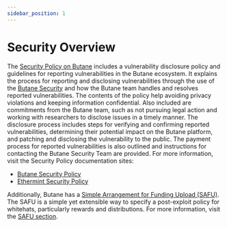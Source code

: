 ```yaml
---
sidebar_position: 1
---
```


# Security Overview

The [Security Policy on Butane](https://github.com/BUTANE-Smart-Chain)
includes a vulnerability disclosure policy and guidelines for
reporting vulnerabilities in the Butane ecosystem.
It explains the process for reporting and disclosing vulnerabilities through
the use of the [Butane Security](mailto:security@Butane.org) and
how the Butane team handles and resolves reported vulnerabilities.
The contents of the policy help avoiding privacy violations
and keeping information confidential.
Also included are commitments from the Butane team,
such as not pursuing legal action
and working with researchers to disclose issues in a timely manner.
The disclosure process includes steps for verifying
and confirming reported vulnerabilities,
determining their potential impact on the Butane platform,
and patching and disclosing the vulnerability to the public.
The payment process for reported vulnerabilities is also outlined
and instructions for contacting the Butane Security Team are provided.
For more information, visit the Security Policy documentation sites:

* [Butane Security Policy](https://github.com/BUTANE-Smart-Chain)
* [Ethermint Security Policy](https://github.com/BUTANE-Smart-Chain)

Additionally, Butane has a [Simple Arrangement for Funding Upload (SAFU)](./safu.md).
The SAFU is a simple yet extensible way to specify
a post-exploit policy for whitehats, particularly rewards and distributions.
For more information, visit the [SAFU section](./safu.md).
